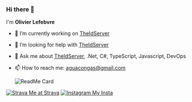 ### Hi there 👋

<!--
**aguacongas/aguacongas** is a ✨ _special_ ✨ repository because its `README.md` (this file) appears on your GitHub profile.-->

I'm **Olivier Lefebvre**

- 🔭 I’m currently working on [TheIdServer](https://github.com/Aguafrommars/TheIdServer)
- 🤔 I’m looking for help with [TheIdServer](https://github.com/Aguafrommars/TheIdServer)
- 💬 Ask me about [TheIdServer](https://github.com/Aguafrommars/TheIdServer), .Net, C#, TypeScript, Javascript, DevOps
- 📫 How to reach me: [aguacongas@gmail.com](mailto:aguacongas@gmail.com)

  ![ReadMe Card](https://github-readme-stats.vercel.app/api?username=aguacongas)

[![Strava](https://badges.strava.com/logo-strava-echelon.png) Me at Strava](https://strava.com/athletes/109019672)
[![Instagram](https://img.shields.io/badge/Instagram-%23E4405F.svg?style=for-the-badge&logo=Instagram&logoColor=white) My Insta](https://www.instagram.com/aguafrommars/)
